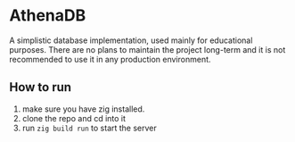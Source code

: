 # AthenaDB
A simplistic database implementation, used mainly for educational purposes. There are no plans to maintain the project long-term and it is not recommended to use it in any production environment.
## How to run
1. make sure you have zig installed.
2. clone the repo and cd into it
3. run `zig build run` to start the server

